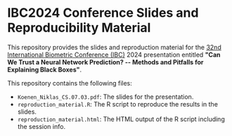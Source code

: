 
# IBC2024 Conference Slides and Reproducibility Material

This repository provides the slides and reproduction material for the 
[32nd International Biometric Conference (IBC)](https://www.ibc2024.org/home) 
2024 presentation entitled **"Can We Trust a Neural Network Prediction? -- 
Methods and Pitfalls for Explaining Black Boxes"**.

This repository contains the following files:

* `Koenen_Niklas_CS.07.03.pdf`: The slides for the presentation.
* `reproduction_material.R`: The R script to reproduce the results in the slides.
* `reproduction_material.html`: The HTML output of the R script including 
the session info.
